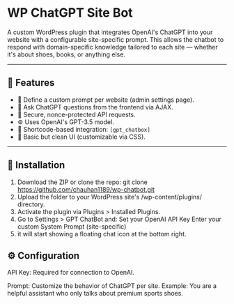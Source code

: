 # WP ChatGPT Site Bot

A custom WordPress plugin that integrates OpenAI's ChatGPT into your website with a configurable site-specific prompt. This allows the chatbot to respond with domain-specific knowledge tailored to each site — whether it's about shoes, books, or anything else.

---

## 🧠 Features

- 📝 Define a custom prompt per website (admin settings page).
- 🤖 Ask ChatGPT questions from the frontend via AJAX.
- 🔐 Secure, nonce-protected API requests.
- ⚙️ Uses OpenAI's GPT-3.5 model.
- 💬 Shortcode-based integration: `[gpt_chatbox]`
- 🎨 Basic but clean UI (customizable via CSS).

---

## 🚀 Installation

1. Download the ZIP or clone the repo:
   git clone https://github.com/chauhan1189/wp-chatbot.git
2. Upload the folder to your WordPress site's /wp-content/plugins/ directory.
3. Activate the plugin via Plugins > Installed Plugins.
4. Go to Settings > GPT ChatBot and:
   Set your OpenAI API Key
   Enter your custom System Prompt (site-specific)
5. it will start showing a floating chat icon at the bottom right.

## ⚙️ Configuration
API Key: Required for connection to OpenAI.

Prompt: Customize the behavior of ChatGPT per site. Example:
You are a helpful assistant who only talks about premium sports shoes.
